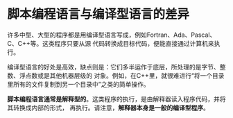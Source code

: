 脚本编程语言与编译型语言的差异
================================================================================
许多中型、大型的程序都是用编译型语言写成，例如Fortran、Ada、Pascal、C、C++等。这类程序只要从源
代码转换成目标代码，便能直接通过计算机来执行。

编译型语言的好处是高效，缺点则是：它们多半运作于底层，所处理的是字节、整数、浮点数或是其他机器层级的
对象。例如，在C++里，就很难进行“将一个目录里所有的文件复制到另一个目录中”之类的简单操作。

**脚本编程语言通常是解释型的**。这类程序的执行，是由解释器读入程序代码，并将其转换成内部的形式，
再执行。请注意，**解释器本身是一般的编译型程序**。
